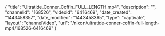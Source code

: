{
    "title": "Ultratide_Conner_Coffin_FULL_LENGTH.mp4",
    "description": "",
    "channelid": "168526",
    "videoid": "6416469",
    "date_created": "1443458357",
    "date_modified": "1443458365",
    "type": "captivate",
    "layout": "channelVideo",
    "url": "\/nixon\/ultratide-conner-coffin-full-length-mp4\/168526-6416469"
}